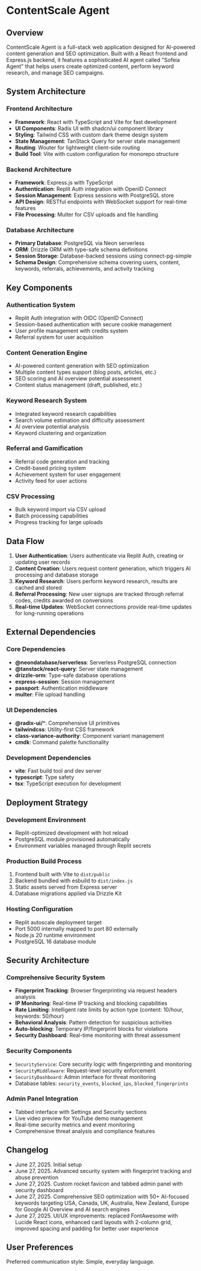 # ContentScale Agent

## Overview

ContentScale Agent is a full-stack web application designed for AI-powered content generation and SEO optimization. Built with a React frontend and Express.js backend, it features a sophisticated AI agent called "Sofeia Agent" that helps users create optimized content, perform keyword research, and manage SEO campaigns.

## System Architecture

### Frontend Architecture
- **Framework**: React with TypeScript and Vite for fast development
- **UI Components**: Radix UI with shadcn/ui component library
- **Styling**: Tailwind CSS with custom dark theme design system
- **State Management**: TanStack Query for server state management
- **Routing**: Wouter for lightweight client-side routing
- **Build Tool**: Vite with custom configuration for monorepo structure

### Backend Architecture
- **Framework**: Express.js with TypeScript
- **Authentication**: Replit Auth integration with OpenID Connect
- **Session Management**: Express sessions with PostgreSQL store
- **API Design**: RESTful endpoints with WebSocket support for real-time features
- **File Processing**: Multer for CSV uploads and file handling

### Database Architecture
- **Primary Database**: PostgreSQL via Neon serverless
- **ORM**: Drizzle ORM with type-safe schema definitions
- **Session Storage**: Database-backed sessions using connect-pg-simple
- **Schema Design**: Comprehensive schema covering users, content, keywords, referrals, achievements, and activity tracking

## Key Components

### Authentication System
- Replit Auth integration with OIDC (OpenID Connect)
- Session-based authentication with secure cookie management
- User profile management with credits system
- Referral system for user acquisition

### Content Generation Engine
- AI-powered content generation with SEO optimization
- Multiple content types support (blog posts, articles, etc.)
- SEO scoring and AI overview potential assessment
- Content status management (draft, published, etc.)

### Keyword Research System
- Integrated keyword research capabilities
- Search volume estimation and difficulty assessment
- AI overview potential analysis
- Keyword clustering and organization

### Referral and Gamification
- Referral code generation and tracking
- Credit-based pricing system
- Achievement system for user engagement
- Activity feed for user actions

### CSV Processing
- Bulk keyword import via CSV upload
- Batch processing capabilities
- Progress tracking for large uploads

## Data Flow

1. **User Authentication**: Users authenticate via Replit Auth, creating or updating user records
2. **Content Creation**: Users request content generation, which triggers AI processing and database storage
3. **Keyword Research**: Users perform keyword research, results are cached and stored
4. **Referral Processing**: New user signups are tracked through referral codes, credits awarded on conversions
5. **Real-time Updates**: WebSocket connections provide real-time updates for long-running operations

## External Dependencies

### Core Dependencies
- **@neondatabase/serverless**: Serverless PostgreSQL connection
- **@tanstack/react-query**: Server state management
- **drizzle-orm**: Type-safe database operations
- **express-session**: Session management
- **passport**: Authentication middleware
- **multer**: File upload handling

### UI Dependencies
- **@radix-ui/***: Comprehensive UI primitives
- **tailwindcss**: Utility-first CSS framework
- **class-variance-authority**: Component variant management
- **cmdk**: Command palette functionality

### Development Dependencies
- **vite**: Fast build tool and dev server
- **typescript**: Type safety
- **tsx**: TypeScript execution for development

## Deployment Strategy

### Development Environment
- Replit-optimized development with hot reload
- PostgreSQL module provisioned automatically
- Environment variables managed through Replit secrets

### Production Build Process
1. Frontend built with Vite to `dist/public`
2. Backend bundled with esbuild to `dist/index.js`
3. Static assets served from Express server
4. Database migrations applied via Drizzle Kit

### Hosting Configuration
- Replit autoscale deployment target
- Port 5000 internally mapped to port 80 externally
- Node.js 20 runtime environment
- PostgreSQL 16 database module

## Security Architecture

### Comprehensive Security System
- **Fingerprint Tracking**: Browser fingerprinting via request headers analysis
- **IP Monitoring**: Real-time IP tracking and blocking capabilities  
- **Rate Limiting**: Intelligent rate limits by action type (content: 10/hour, keywords: 50/hour)
- **Behavioral Analysis**: Pattern detection for suspicious activities
- **Auto-blocking**: Temporary IP/fingerprint blocks for violations
- **Security Dashboard**: Real-time monitoring with threat assessment

### Security Components
- `SecurityService`: Core security logic with fingerprinting and monitoring
- `SecurityMiddleware`: Request-level security enforcement
- `SecurityDashboard`: Admin interface for threat monitoring
- Database tables: `security_events`, `blocked_ips`, `blocked_fingerprints`

### Admin Panel Integration
- Tabbed interface with Settings and Security sections
- Live video preview for YouTube demo management
- Real-time security metrics and event monitoring
- Comprehensive threat analysis and compliance features

## Changelog

- June 27, 2025. Initial setup
- June 27, 2025. Advanced security system with fingerprint tracking and abuse prevention
- June 27, 2025. Custom rocket favicon and tabbed admin panel with security dashboard
- June 27, 2025. Comprehensive SEO optimization with 50+ AI-focused keywords targeting USA, Canada, UK, Australia, New Zealand, Europe for Google AI Overview and AI search engines
- June 27, 2025. UI/UX improvements: replaced FontAwesome with Lucide React icons, enhanced card layouts with 2-column grid, improved spacing and padding for better user experience

## User Preferences

Preferred communication style: Simple, everyday language.